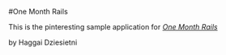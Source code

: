 #One Month Rails

This is the pinteresting sample application for
[*One Month Rails*](http://onemonthrails.com)

by Haggai Dziesietni